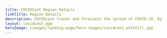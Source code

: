 ```yaml
---
title: COVIDCast Region Details
linkTitle: Region Details
description: COVIDcast tracks and forecasts the spread of COVID-19. By Carnegie Mellon's Delphi Research Group.
layout: covidcast_app
heroImage: /images/landing-page/hero-images/covidcast_withfill.jpg
---
```

